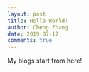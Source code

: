 ```yaml
---
layout: post
title: Hello World!
author: Cheng Zhang
date: 2019-07-17
comments: true
---
```


My blogs start from here!